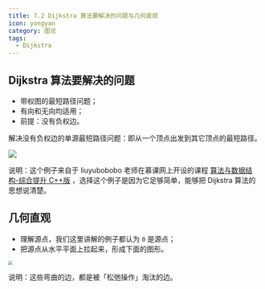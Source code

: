 ```yaml
---
title: 7.2 Dijkstra 算法要解决的问题与几何直观
icon: yongyan
category: 图论
tags:
  - Dijkstra
---
```


## Dijkstra 算法要解决的问题

- 带权图的最短路径问题；
- 有向和无向均适用；
- 前提：没有负权边。

解决没有负权边的单源最短路径问题：即从一个顶点出发到其它顶点的最短路径。

![](https://tva1.sinaimg.cn/large/008i3skNgy1gxa95yub99j31ma0pcaca.jpg)

说明：这个例子来自于 liuyubobobo 老师在慕课网上开设的课程 [算法与数据结构-综合提升 C++版](https://coding.imooc.com/class/71.html) ，选择这个例子是因为它足够简单，能够把 Dijkstra 算法的思想说清楚。

## 几何直观

- 理解源点，我们这里讲解的例子都认为 `0` 是源点；
- 把源点从水平平面上拉起来，形成下面的图形。

<img src="https://tva1.sinaimg.cn/large/008i3skNgy1gxa96485fuj30n40vgjsb.jpg" style="zoom: 50%;" />

说明：这些弯曲的边，都是被「松弛操作」淘汰的边。
